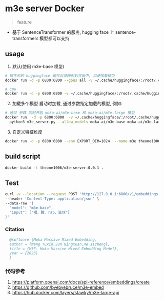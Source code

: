 # m3e server Docker

> feature
- 基于 SentenceTransformer 的服务, hugging face 上 sentence-transformers 模型都可以支持

## usage

1. 默认(使用 m3e-base 模型)
```bash
# 宿主机的 huggingface 缓存目录映射到容器中, 以便加载模型
docker run -d -p 6800:6800 --gpus all -v ~/.cache/huggingface/:/root/.cache/huggingface/ --name m3e theone1006/m3e-server

# cpu
docker run -d -p 6800:6800 -v ~/.cache/huggingface/:/root/.cache/huggingface/ --name m3e theone1006/m3e-server
```

2. 加载多个模型
启动时加载, 通过参数指定加载的模型, 例如: 

```bash
# 通过 参数 同时开启 moka-ai/m3e-base 和 moka-ai/m3e-large 模型
docker run  -d -p 6800:6800  -v ~/.cache/huggingface/:/root/.cache/huggingface/ --name m3e theone1006/m3e-server \
  python3 m3e_server.py --allow_models moka-ai/m3e-base moka-ai/m3e-large
```

3. 自定义特征维度
```bash
docker run -d -p 6800:6800 --env EXPORT_DIM=1024  --name m3e theone1006/m3e-server
```

## build script

```bash
docker build -t theone1006/m3e-server:0.0.1 .
```


## Test

```bash
curl -v --location --request POST 'http://127.0.0.1:6800/v1/embeddings' \
--header 'Content-Type: application/json' \
--data-raw '{
  "model": "m3e-base",
  "input": ["唱、跳、rap、篮球"]
}'
```


### Citation
    
```bibtex
  @software {Moka Massive Mixed Embedding,  
  author = {Wang Yuxin,Sun Qingxuan,He sicheng},  
  title = {M3E: Moka Massive Mixed Embedding Model},  
  year = {2023}
  }
```


### 代码参考

1. https://platform.openai.com/docs/api-reference/embeddings/create
2. https://github.com/byebyebruce/m3e-embed
3. https://hub.docker.com/layers/stawky/m3e-large-api
